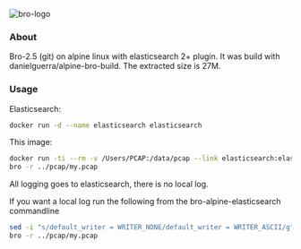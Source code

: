 ![bro-logo](https://www.bro.org/images/bro-eyes.png)

### About

Bro-2.5 (git) on alpine linux with elasticsearch 2+ plugin.
It was build with danielguerra/alpine-bro-build.
The extracted size is 27M.

### Usage

Elasticsearch:
```bash
docker run -d --name elasticsearch elasticsearch
```

This image:
```bash
docker run -ti --rm -v /Users/PCAP:/data/pcap --link elasticsearch:elasticsearch  danielguerra/bro-alpine-elasticsearch
bro -r ../pcap/my.pcap
```

All logging goes to elasticsearch, there is no local log.

If you want a local log run the following from the bro-alpine-elasticsearch commandline

```bash
sed -i "s/default_writer = WRITER_NONE/default_writer = WRITER_ASCII/g" /usr/local/share/bro/base/frameworks/logging/main.bro
bro -r ../pcap/my.pcap
```
